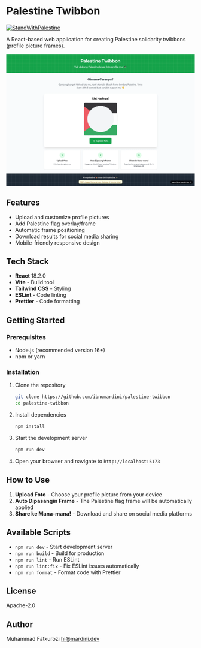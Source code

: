 # Palestine Twibbon

[![StandWithPalestine](https://raw.githubusercontent.com/Safouene1/support-palestine-banner/master/StandWithPalestine.svg)](https://github.com/Safouene1/support-palestine-banner/Markdown-pages/Support.md)

A React-based web application for creating Palestine solidarity twibbons (profile picture frames).

![Screenshot](public/ss.webp)

## Features

- Upload and customize profile pictures
- Add Palestine flag overlay/frame
- Automatic frame positioning
- Download results for social media sharing
- Mobile-friendly responsive design

## Tech Stack

- **React** 18.2.0
- **Vite** - Build tool
- **Tailwind CSS** - Styling
- **ESLint** - Code linting
- **Prettier** - Code formatting

## Getting Started

### Prerequisites

- Node.js (recommended version 16+)
- npm or yarn

### Installation

1. Clone the repository

    ```bash
    git clone https://github.com/ibnumardini/palestine-twibbon
    cd palestine-twibbon
    ```

2. Install dependencies

    ```bash
    npm install
    ```

3. Start the development server

    ```bash
    npm run dev
    ```

4. Open your browser and navigate to `http://localhost:5173`

## How to Use

1. **Upload Foto** - Choose your profile picture from your device
2. **Auto Dipasangin Frame** - The Palestine flag frame will be automatically applied
3. **Share ke Mana-mana!** - Download and share on social media platforms

## Available Scripts

- `npm run dev` - Start development server
- `npm run build` - Build for production
- `npm run lint` - Run ESLint
- `npm run lint:fix` - Fix ESLint issues automatically
- `npm run format` - Format code with Prettier

## License

Apache-2.0

## Author

Muhammad Fatkurozi <hi@mardini.dev>

